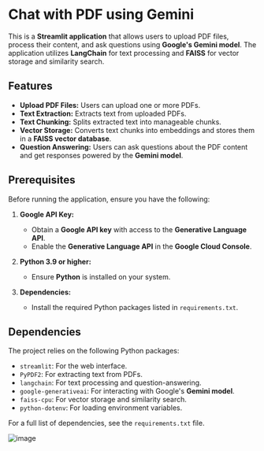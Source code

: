 # Chat with PDF using Gemini  

This is a **Streamlit application** that allows users to upload PDF files, process their content, and ask questions using **Google's Gemini model**. The application utilizes **LangChain** for text processing and **FAISS** for vector storage and similarity search.  

## Features  
- **Upload PDF Files:** Users can upload one or more PDFs.  
- **Text Extraction:** Extracts text from uploaded PDFs.  
- **Text Chunking:** Splits extracted text into manageable chunks.  
- **Vector Storage:** Converts text chunks into embeddings and stores them in a **FAISS vector database**.  
- **Question Answering:** Users can ask questions about the PDF content and get responses powered by the **Gemini model**.  

## Prerequisites  
Before running the application, ensure you have the following:  

1. **Google API Key:**  
   - Obtain a **Google API key** with access to the **Generative Language API**.  
   - Enable the **Generative Language API** in the **Google Cloud Console**.  

2. **Python 3.9 or higher:**  
   - Ensure **Python** is installed on your system.  

3. **Dependencies:**  
   - Install the required Python packages listed in `requirements.txt`.  

## Dependencies  
The project relies on the following Python packages:  

- `streamlit`: For the web interface.  
- `PyPDF2`: For extracting text from PDFs.  
- `langchain`: For text processing and question-answering.  
- `google-generativeai`: For interacting with Google's **Gemini model**.  
- `faiss-cpu`: For vector storage and similarity search.  
- `python-dotenv`: For loading environment variables.  

For a full list of dependencies, see the `requirements.txt` file.

![image](https://github.com/user-attachments/assets/e00d4494-9ca2-4870-8ed6-91b14a0edf46)


